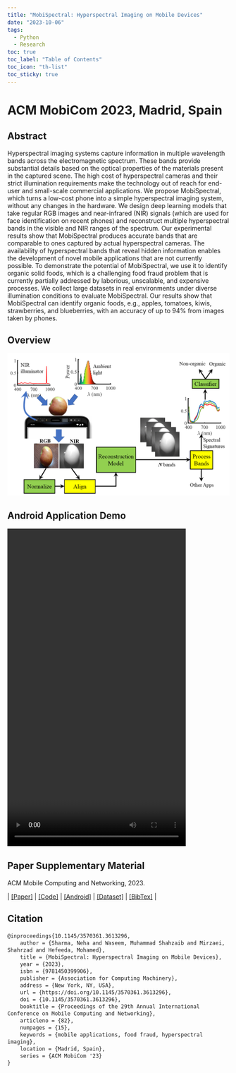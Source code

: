 ```yaml
---
title: "MobiSpectral: Hyperspectral Imaging on Mobile Devices"
date: "2023-10-06"
tags:
  - Python
  - Research
toc: true
toc_label: "Table of Contents"
toc_icon: "th-list"
toc_sticky: true
---
```


# ACM MobiCom 2023, Madrid, Spain

## Abstract
Hyperspectral imaging systems capture information in multiple wavelength bands across the electromagnetic spectrum. These bands provide substantial details based on the optical properties of the materials present in the captured scene. The high cost of hyperspectral cameras and their strict illumination requirements make the technology out of reach for end-user and small-scale commercial applications. We propose MobiSpectral, which turns a low-cost phone into a simple hyperspectral imaging system, without any changes in the hardware. We design deep learning models that take regular RGB images and near-infrared (NIR) signals (which are used for face identification on recent phones) and reconstruct multiple hyperspectral bands in the visible and NIR ranges of the spectrum. Our experimental results show that MobiSpectral produces accurate bands that are comparable to ones captured by actual hyperspectral cameras. The availability of hyperspectral bands that reveal hidden information enables the development of novel mobile applications that are not currently possible. To demonstrate the potential of MobiSpectral, we use it to identify organic solid foods, which is a challenging food fraud problem that is currently partially addressed by laborious, unscalable, and expensive processes. We collect large datasets in real environments under diverse illumination conditions to evaluate MobiSpectral. Our results show that MobiSpectral can identify organic foods, e.g., apples, tomatoes, kiwis, strawberries, and blueberries, with an accuracy of up to 94% from images taken by phones.

## Overview
![MobiSpectral Overview](/assets/images/ProjectAssets/MobiSpectral/mobispectralOverview.png)

## Android Application Demo
<video width="405" height="720" controls>
	<source src="/assets/images/ProjectAssets/MobiSpectral/mobispectralApp.mp4" type="video/mp4">
</video>

## Paper Supplementary Material

ACM Mobile Computing and Networking, 2023.

| [[Paper]](https://www.cs.sfu.ca/~mhefeeda/Papers/mobiCom23_MobiSpectral.pdf) | [[Code]](https://github.com/mobispectral/mobicom23_mobispectral) | [[Android]](https://github.com/ShahzaibWaseem/MobiSpectral-Android) | [[Dataset]](https://www.frdr-dfdr.ca/repo/dataset/cf34da8b-f794-47c5-b114-88ecdd112a14) | [[BibTex]](/assets/images/ProjectAssets/MobiSpectral/mobispectral.bib) |

## Citation
```
@inproceedings{10.1145/3570361.3613296,
	author = {Sharma, Neha and Waseem, Muhammad Shahzaib and Mirzaei, Shahrzad and Hefeeda, Mohamed},
	title = {MobiSpectral: Hyperspectral Imaging on Mobile Devices},
	year = {2023},
	isbn = {9781450399906},
	publisher = {Association for Computing Machinery},
	address = {New York, NY, USA},
	url = {https://doi.org/10.1145/3570361.3613296},
	doi = {10.1145/3570361.3613296},
	booktitle = {Proceedings of the 29th Annual International Conference on Mobile Computing and Networking},
	articleno = {82},
	numpages = {15},
	keywords = {mobile applications, food fraud, hyperspectral imaging},
	location = {Madrid, Spain},
	series = {ACM MobiCom '23}
}
```